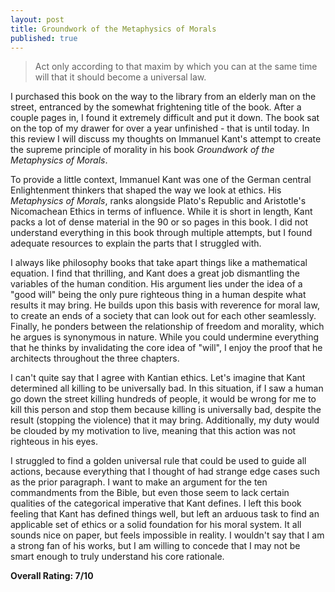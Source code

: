 ```yaml
---
layout: post
title: Groundwork of the Metaphysics of Morals
published: true
---
```

> Act only according to that maxim by which you can at the same time will that it should become a universal law.

I purchased this book on the way to the library from an elderly man on the street, entranced by the somewhat frightening title of the book. After a couple pages in, I found it extremely difficult and put it down. The book sat on the top of my drawer for over a year unfinished - that is until today. In this review I will discuss my thoughts on Immanuel Kant's attempt to create the supreme principle of morality in his book _Groundwork of the Metaphysics of Morals_.

To provide a little context, Immanuel Kant was one of the German central Enlightenment thinkers that shaped the way we look at ethics. His _Metaphysics of Morals_, ranks alongside Plato's Republic and Aristotle's Nicomachean Ethics in terms of influence. While it is short in length, Kant packs a lot of dense material in the 90 or so pages in this book. I did not understand everything in this book through multiple attempts, but I found adequate resources to explain the parts that I struggled with.

I always like philosophy books that take apart things like a mathematical equation. I find that thrilling, and Kant does a great job dismantling the variables of the human condition. His argument lies under the idea of a "good will" being the only pure righteous thing in a human despite what results it may bring. He builds upon this basis with reverence for moral law, to create an ends of a society that can look out for each other seamlessly. Finally, he ponders between the relationship of freedom and morality, which he argues is synonymous in nature. While you could undermine everything that he thinks by invalidating the core idea of "will", I enjoy the proof that he architects throughout the three chapters.

I can't quite say that I agree with Kantian ethics. Let's imagine that Kant determined all killing to be universally bad. In this situation, if I saw a human go down the street killing hundreds of people, it would be wrong for me to kill this person and stop them because killing is universally bad, despite the result (stopping the violence) that it may bring. Additionally, my duty would be clouded by my motivation to live, meaning that this action was not righteous in his eyes.

I struggled to find a golden universal rule that could be used to guide all actions, because everything that I thought of had strange edge cases such as the prior paragraph. I want to make an argument for the ten commandments from the Bible, but even those seem to lack certain qualities of the categorical imperative that Kant defines. I left this book feeling that Kant has defined things well, but left an arduous task to find an applicable set of ethics or a solid foundation for his moral system. It all sounds nice on paper, but feels impossible in reality. I wouldn't say that I am a strong fan of his works, but I am willing to concede that I may not be smart enough to truly understand his core rationale.

**Overall Rating: 7/10**
